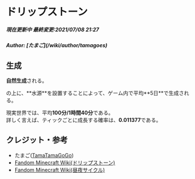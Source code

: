 # ドリップストーン
<h5>現在更新中
最終変更:2021/07/08 21:27</h5>
<h5>Author: [たまご](/wiki/author/tamagoes)</h5>

## 生成
**自然生成**される。  
<!--[ドリップストーンブロック](/wiki/dripstone-block)-->の上に、**水源**を設置することによって、ゲーム内で平均**5日**で生成される。  
現実世界では、平均**100分/1時間40分**である。  
詳しく言えば、ティックごとに成長する確率は、**0.011377**である。

## クレジット・参考
 - たまご([TamaTamaGoGo](https://github.com/tamatamagogo))
 - [Fandom Minecraft Wiki(ドリップストーン)](https://minecraft.fandom.com/ja/wiki/%E9%8D%BE%E4%B9%B3%E7%9F%B3)
 - [Fandom Minecraft Wiki(昼夜サイクル)](https://minecraft.fandom.com/ja/wiki/%E6%98%BC%E5%A4%9C%E3%82%B5%E3%82%A4%E3%82%AF%E3%83%AB)
